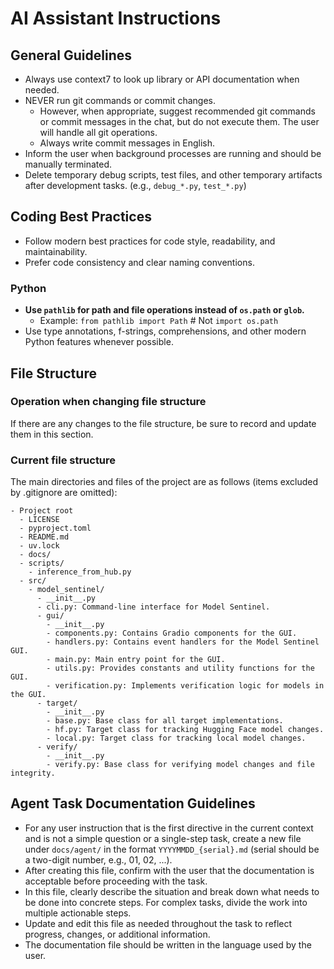 # AI Assistant Instructions

## General Guidelines

- Always use context7 to look up library or API documentation when needed.
- NEVER run git commands or commit changes.
  - However, when appropriate, suggest recommended git commands or commit messages in the chat, but do not execute them. The user will handle all git operations.
  - Always write commit messages in English.
- Inform the user when background processes are running and should be manually terminated.
- Delete temporary debug scripts, test files, and other temporary artifacts after development tasks. (e.g., `debug_*.py`, `test_*.py`)

## Coding Best Practices

- Follow modern best practices for code style, readability, and maintainability.
- Prefer code consistency and clear naming conventions.

### Python

- **Use `pathlib` for path and file operations instead of `os.path` or `glob`.**
  - Example: `from pathlib import Path` # Not `import os.path`
- Use type annotations, f-strings, comprehensions, and other modern Python features whenever possible.

## File Structure

### Operation when changing file structure

If there are any changes to the file structure, be sure to record and update them in this section.

### Current file structure

The main directories and files of the project are as follows (items excluded by .gitignore are omitted):

```file
- Project root
  - LICENSE
  - pyproject.toml
  - README.md
  - uv.lock
  - docs/
  - scripts/
    - inference_from_hub.py
  - src/
    - model_sentinel/
      - __init__.py
      - cli.py: Command-line interface for Model Sentinel.
      - gui/
        - __init__.py
        - components.py: Contains Gradio components for the GUI.
        - handlers.py: Contains event handlers for the Model Sentinel GUI.
        - main.py: Main entry point for the GUI.
        - utils.py: Provides constants and utility functions for the GUI.
        - verification.py: Implements verification logic for models in the GUI.
      - target/
        - __init__.py
        - base.py: Base class for all target implementations.
        - hf.py: Target class for tracking Hugging Face model changes.
        - local.py: Target class for tracking local model changes.
      - verify/
        - __init__.py
        - verify.py: Base class for verifying model changes and file integrity.
```

## Agent Task Documentation Guidelines

- For any user instruction that is the first directive in the current context and is not a simple question or a single-step task, create a new file under `docs/agent/` in the format `YYYYMMDD_{serial}.md` (serial should be a two-digit number, e.g., 01, 02, ...).
- After creating this file, confirm with the user that the documentation is acceptable before proceeding with the task.
- In this file, clearly describe the situation and break down what needs to be done into concrete steps. For complex tasks, divide the work into multiple actionable steps.
- Update and edit this file as needed throughout the task to reflect progress, changes, or additional information.
- The documentation file should be written in the language used by the user.
